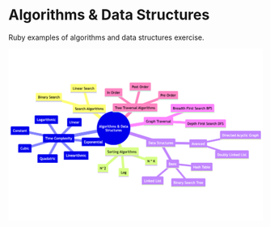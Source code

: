 # Algorithms & Data Structures
Ruby examples of algorithms and data structures exercise.

![Diagram](diagram.png)